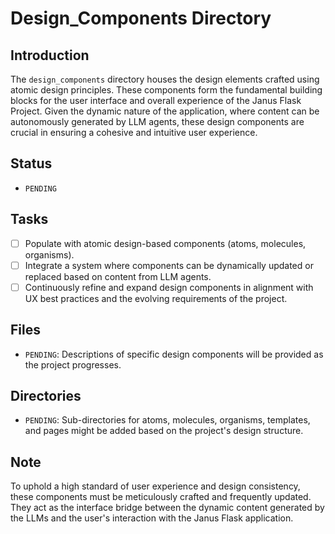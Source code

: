 # Design_Components Directory

## Introduction
The `design_components` directory houses the design elements crafted using atomic design principles. These components form the fundamental building blocks for the user interface and overall experience of the Janus Flask Project. Given the dynamic nature of the application, where content can be autonomously generated by LLM agents, these design components are crucial in ensuring a cohesive and intuitive user experience.

## Status
- `PENDING`

## Tasks
- [ ] Populate with atomic design-based components (atoms, molecules, organisms).
- [ ] Integrate a system where components can be dynamically updated or replaced based on content from LLM agents.
- [ ] Continuously refine and expand design components in alignment with UX best practices and the evolving requirements of the project.

## Files
- `PENDING`: Descriptions of specific design components will be provided as the project progresses.

## Directories
- `PENDING`: Sub-directories for atoms, molecules, organisms, templates, and pages might be added based on the project's design structure.

## Note
To uphold a high standard of user experience and design consistency, these components must be meticulously crafted and frequently updated. They act as the interface bridge between the dynamic content generated by the LLMs and the user's interaction with the Janus Flask application.


